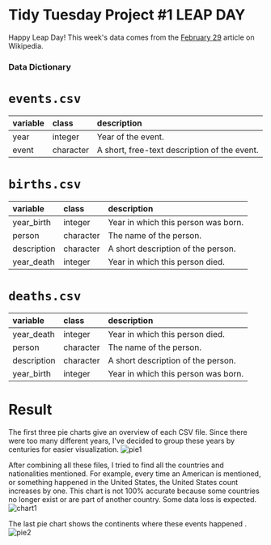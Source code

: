# Tidy Tuesday Project #1 LEAP DAY
Happy Leap Day! This week's data comes from the [February 29](https://en.wikipedia.org/wiki/February_29) article on Wikipedia.

### Data Dictionary

# `events.csv`

|variable |class     |description |
|:--------|:---------|:-----------|
|year     |integer   |Year of the event. |
|event    |character |A short, free-text description of the event. |

# `births.csv`

|variable    |class     |description |
|:-----------|:---------|:-----------|
|year_birth  |integer   |Year in which this person was born. |
|person      |character |The name of the person. |
|description |character |A short description of the person. |
|year_death  |integer   |Year in which this person died. |

# `deaths.csv`

|variable    |class     |description |
|:-----------|:---------|:-----------|
|year_death  |integer   |Year in which this person died. |
|person      |character |The name of the person. |
|description |character |A short description of the person. |
|year_birth  |integer   |Year in which this person was born. |

# Result

The first three pie charts give an overview of each CSV file. Since there were too many different years, I've decided to group these years by centuries for easier visualization. 
![pie1](https://github.com/Fuzerius/TidyTuesday-projects/assets/139658690/aa616a77-8ff6-4016-bd5e-222d6e3963c8)



After combining all these files, I tried to find all the countries and nationalities mentioned. For example, every time an American is mentioned, or something happened in the United States, the United States count increases by one. This chart is not 100% accurate because some countries no longer exist or are part of another country. Some data loss is expected.
![chart1](https://github.com/Fuzerius/TidyTuesday-projects/assets/139658690/ab2bb9c0-1786-4094-a97e-8f1aec3d2c1d)



The last pie chart shows the continents where these events happened .
![pie2](https://github.com/Fuzerius/TidyTuesday-projects/assets/139658690/de158c5f-c12f-46a7-b237-8455ff3ec864)

